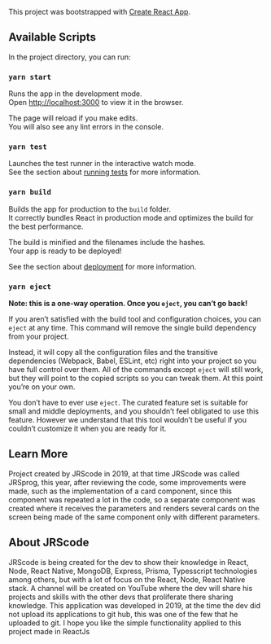 This project was bootstrapped with [Create React App](https://github.com/facebook/create-react-app).

## Available Scripts

In the project directory, you can run:

### `yarn start`

Runs the app in the development mode.<br />
Open [http://localhost:3000](http://localhost:3000) to view it in the browser.

The page will reload if you make edits.<br />
You will also see any lint errors in the console.

### `yarn test`

Launches the test runner in the interactive watch mode.<br />
See the section about [running tests](https://facebook.github.io/create-react-app/docs/running-tests) for more information.

### `yarn build`

Builds the app for production to the `build` folder.<br />
It correctly bundles React in production mode and optimizes the build for the best performance.

The build is minified and the filenames include the hashes.<br />
Your app is ready to be deployed!

See the section about [deployment](https://facebook.github.io/create-react-app/docs/deployment) for more information.

### `yarn eject`

**Note: this is a one-way operation. Once you `eject`, you can’t go back!**

If you aren’t satisfied with the build tool and configuration choices, you can `eject` at any time. This command will remove the single build dependency from your project.

Instead, it will copy all the configuration files and the transitive dependencies (Webpack, Babel, ESLint, etc) right into your project so you have full control over them. All of the commands except `eject` will still work, but they will point to the copied scripts so you can tweak them. At this point you’re on your own.

You don’t have to ever use `eject`. The curated feature set is suitable for small and middle deployments, and you shouldn’t feel obligated to use this feature. However we understand that this tool wouldn’t be useful if you couldn’t customize it when you are ready for it.

## Learn More

Project created by JRScode in 2019, at that time JRScode was called JRSprog, this year, after reviewing the code, some improvements were made, such as the implementation of a card component, since this component was repeated a lot in the code, so a separate component was created where it receives the parameters and renders several cards on the screen being made of the same component only with different parameters.

## About JRScode

JRScode is being created for the dev to show their knowledge in React, Node, React Native, MongoDB, Express, Prisma, Typesscript technologies among others, but with a lot of focus on the React, Node, React Native stack. A channel will be created on YouTube where the dev will share his projects and skills with the other devs that proliferate there sharing knowledge.
This application was developed in 2019, at the time the dev did not upload its applications to git hub, this was one of the few that he uploaded to git.
I hope you like the simple functionality applied to this project made in ReactJs
